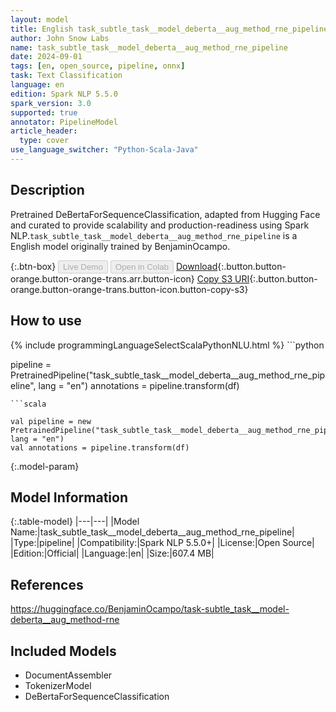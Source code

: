 ```yaml
---
layout: model
title: English task_subtle_task__model_deberta__aug_method_rne_pipeline pipeline DeBertaForSequenceClassification from BenjaminOcampo
author: John Snow Labs
name: task_subtle_task__model_deberta__aug_method_rne_pipeline
date: 2024-09-01
tags: [en, open_source, pipeline, onnx]
task: Text Classification
language: en
edition: Spark NLP 5.5.0
spark_version: 3.0
supported: true
annotator: PipelineModel
article_header:
  type: cover
use_language_switcher: "Python-Scala-Java"
---
```


## Description

Pretrained DeBertaForSequenceClassification, adapted from Hugging Face and curated to provide scalability and production-readiness using Spark NLP.`task_subtle_task__model_deberta__aug_method_rne_pipeline` is a English model originally trained by BenjaminOcampo.

{:.btn-box}
<button class="button button-orange" disabled>Live Demo</button>
<button class="button button-orange" disabled>Open in Colab</button>
[Download](https://s3.amazonaws.com/auxdata.johnsnowlabs.com/public/models/task_subtle_task__model_deberta__aug_method_rne_pipeline_en_5.5.0_3.0_1725223414043.zip){:.button.button-orange.button-orange-trans.arr.button-icon}
[Copy S3 URI](s3://auxdata.johnsnowlabs.com/public/models/task_subtle_task__model_deberta__aug_method_rne_pipeline_en_5.5.0_3.0_1725223414043.zip){:.button.button-orange.button-orange-trans.button-icon.button-copy-s3}

## How to use



<div class="tabs-box" markdown="1">
{% include programmingLanguageSelectScalaPythonNLU.html %}
```python

pipeline = PretrainedPipeline("task_subtle_task__model_deberta__aug_method_rne_pipeline", lang = "en")
annotations =  pipeline.transform(df)   

```
```scala

val pipeline = new PretrainedPipeline("task_subtle_task__model_deberta__aug_method_rne_pipeline", lang = "en")
val annotations = pipeline.transform(df)

```
</div>

{:.model-param}
## Model Information

{:.table-model}
|---|---|
|Model Name:|task_subtle_task__model_deberta__aug_method_rne_pipeline|
|Type:|pipeline|
|Compatibility:|Spark NLP 5.5.0+|
|License:|Open Source|
|Edition:|Official|
|Language:|en|
|Size:|607.4 MB|

## References

https://huggingface.co/BenjaminOcampo/task-subtle_task__model-deberta__aug_method-rne

## Included Models

- DocumentAssembler
- TokenizerModel
- DeBertaForSequenceClassification